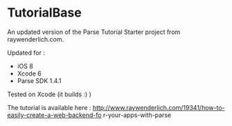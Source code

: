 TutorialBase
============

An updated version of the Parse Tutorial Starter project from raywenderlich.com.

Updated for : 

 * iOS 8
 * Xcode 6 
 * Parse SDK 1.4.1
 
Tested on Xcode (it builds :) )

The tutorial is available here : http://www.raywenderlich.com/19341/how-to-easily-create-a-web-backend-fo
r-your-apps-with-parse
